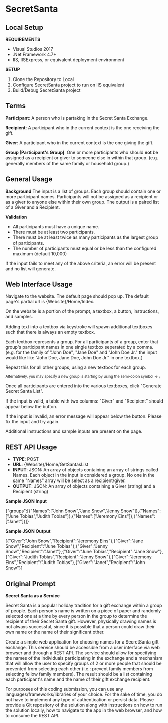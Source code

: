 # SecretSanta


<h2>Local Setup</h2>
<b>REQUIREMENTS</b>
<ul>
<li>Visual Studios 2017</li>
<li>.Net Framework 4.7+</li>
<li>IIS, IISExpress, or equivalent deployment environment</li>
</ul>

<b>SETUP</b>
<ol>
<li>Clone the Repository to Local</li>
<li>Configure SecretSanta project to run on IIS equivalent</li> 
<li>Build/Debug SecretSanta project</li>
</ol>

<h2>Terms</h2>

<b>Participant</b>: A person who is partaking in the Secret Santa Exchange.

<b>Recipient</b>: A participant who in the current context is the one receiving the gift.

<b>Giver</b>: A participant who in the current context is the one giving the gift.

<b>Group [Participant's Group]</b>: One or more participants who should <b>not</b> be assigned as a recipient or giver to someone else in within that group.
(e.g. generally members of the same family or household group.)


<h2>General Usage</h2>
<b>Background</b>
The input is a list of groups.  Each group should contain one or more participant names.  
Participants will not be assigned as a recipient or as a giver to anyone else within their own group.
The output is a paired list of a Giver and a Recipient.

<b>Validation</b>
<ul>
<li>All participants must have a unique name.</li>
<li>There must be at least two participants.</li>
<li>There must be at least twice as many participants as the largest group of participants.</li>
<li>The number of participants must equal or be less than the configured maximum (default 10,000)</li>
</ul>
If the input fails to meet any of the above criteria, an error will be present and no list will generate.


<h2>Web Interface Usage</h2>
Navigate to the website.  The default page should pop up.  The default page's partial url is {Website}/Home/Index.

On the website is a portion of the prompt, a textbox, a button, instructions, and samples.

Adding text into a textbox via keystroke will spawn additional textboxes such that there is always an empty textbox.

Each textbox represents a group.  For all participants of a group, enter that group's participant names in one single textbox seperated by a comma. (e.g. for the family of "John Doe", "Jane Doe" and "John Doe Jr."  the input would like like "John Doe, Jane Doe, John Doe Jr." in one textbox.)

Repeat this for all other groups, using a new textbox for each group.

<small>Alternatively, you may specify a new group is starting by using the semi-colon symbol => ;</small>

Once all participants are entered into the various textboxes, click "Generate Secret Santa List".  

If the input is valid, a table with two columns: "Giver" and "Recipient" should appear below the button.

If the input is invalid, an error message will appear below the button.  Please fix the input and try again.

Additional instructions and sample inputs are present on the page.


<h2>REST API Usage</h2>
<ul>
<li><b>TYPE</b>: POST</li>
<li><b>URL</b>: {Website}/Home/GetSantasList</li>
<li><b>INPUT</b>: JSON: An array of objects containing an array of strings called Names.  Each object in the input is considered a group.  No one in the same "Names" array will be select as a recipient/giver.</li>
<li><b>OUTPUT</b>: JSON: An array of objects containing a Giver (string) and a Recipient (string)</li>
</ul>



<b>Sample JSON Input</b>


{"groups":[{"Names":["John Snow","Jane Snow","Jenny Snow"]},{"Names":["June Tobias","Judith Tobias"]},{"Names":["Jeremony Eins"]},{"Names":["Janet"]}]}


<b>Sample JSON Output</b>


[{"Giver":"John Snow","Recipient":"Jeremony Eins"},{"Giver":"Jane Snow","Recipient":"June Tobias"},{"Giver":"Jenny Snow","Recipient":"Janet"},{"Giver":"June Tobias","Recipient":"Jane Snow"},{"Giver":"Judith Tobias","Recipient":"Jenny Snow"},{"Giver":"Jeremony Eins","Recipient":"Judith Tobias"},{"Giver":"Janet","Recipient":"John Snow"}]





<h2>Original Prompt</h2>
<b>Secret Santa as a Service</b>

Secret Santa is a popular holiday tradition for a gift exchange within a group of people. Each person's name is written on a piece of paper and randomly selected one at a time by every person in the group to determine the recipient of their Secret Santa gift. However, physically drawing names is not always successful, since it is possible that a person could draw their own name or the name of their significant other.


Create a simple web application for choosing names for a SecretSanta gift exchange. This service should be accessible from a user interface via web browser and through a REST API. The service should allow for specifying the names of the individuals participating in the exchange and a mechanism that will allow the user to specify groups of 2 or more people that should be prevented from selecting each other (i.e.: prevent family members from selecting fellow family members). The result should be a list containing each participant's name and the name of their gift exchange recipient.


For purposes of this coding submission, you can use any languages/frameworks/libraries of your choice. For the sake of time, you do not have to implement any type of authentication or persist data. Please provide a Git repository of the solution along with instructions on how to run the solution locally, how to navigate to the app in the web browser, and how to consume the REST API.
